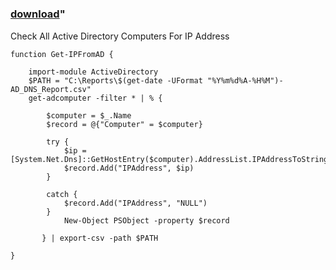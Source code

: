 ﻿---
pid:            5248
parent:         0
children:       
poster:         BobsYourUncle
title:          
date:           2014-06-19 17:26:23
format:         posh
---

# 

### [download](5248.ps1)"

Check All Active Directory Computers For IP Address		

```posh
function Get-IPFromAD {
	
    import-module ActiveDirectory
    $PATH = "C:\Reports\$(get-date -UFormat "%Y%m%d%A-%H%M")-AD_DNS_Report.csv"
    get-adcomputer -filter * | % { 
        
        $computer = $_.Name
        $record = @{"Computer" = $computer}

        try {
            $ip = [System.Net.Dns]::GetHostEntry($computer).AddressList.IPAddressToString
            $record.Add("IPAddress", $ip)        
        }

        catch {
            $record.Add("IPAddress", "NULL")
        }
            New-Object PSObject -property $record
       
       } | export-csv -path $PATH

}

```
